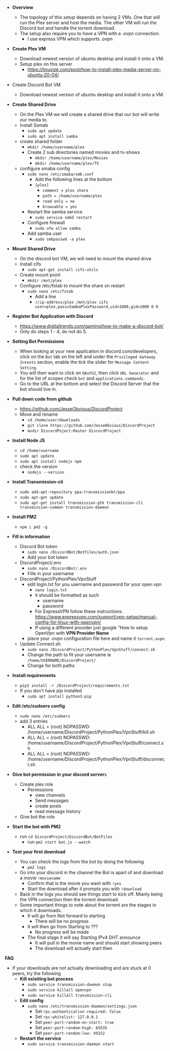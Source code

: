 - **Overview**
	- The topology of this setup depends on having 2 VMs. One that will run the Plex server and host the media. The other VM will run the Discord bot and handle the torrent download.
	- The setup also require you to have a VPN with a .ovpn connection.
		- I use express VPN which supports .ovpn

- **Create Plex VM**
	- Download newest version of ubuntu desktop and install it onto a VM.
	- Setup plex on this server
		- https://linuxize.com/post/how-to-install-plex-media-server-on-ubuntu-20-04/
- Create Discord Bot VM
	- Download newest version of ubuntu desktop and install it onto a VM.

- **Create Shared Drive**
	- On the Plex VM we will create a shared drive that our bot will write our media to.
	- Install Samab
		- `sudo apt update`
		- `sudo apt install samba`
	- create shared folder
		- `mkdir /home/username/plex`
		- Create 2 sub directories named movies and tv-shows
			- `mkdir /home/username/plex/Movies`
			- `mkdir /home/username/plex/TV`
	- configure smaba config
		- `sudo nano /etc/smaba/smb.conf`
			- Add the following lines at the bottom
			- `[plex]`
				- `comment = plex share`
				- `path = /home/username/plex`
				- `read only = no`
				- `browsable = yes`
		- Restart the samba service
			- `sudo service smbd restart`
		- Configure firewall
			- `sudo ufw allow samba`
		- Add samba user
			- `sudo smbpasswd -a plex`

- **Mount Shared Drive**
	- On the discord bot VM, we will need to mount the shared drive
	- Install cifs
		- `sudo apt-get install cifs-utils`
	- Create mount point
		- `mkdir /mnt/plex`
	- Configure /etc/fstab to mount the share on restart
		- `sudo nano /etc/fstab`
			- Add a line
			- `//ip-address/plex /mnt/plex cifs user=plex,pass=SambaPlexPassword,uid=1000,gid=1000 0 0`

- **Register Bot Application with Discord**
	- https://www.digitaltrends.com/gaming/how-to-make-a-discord-bot/
	- Only do steps 1 - 4, do not do 5.

- **Setting Bot Permissions**
	- When looking at your new application in discord.com/developers, click on the `Bot` tab on the left and under the `Privileged Gateway Intents` section, enable 	  the tick the slider for `Message Content Setting`.
	- You will then want to click on `OAuth2`, then click `URL Generator` and for the list of scopes check `bot` and `applications.commands`.
	- Go to the URL at the bottom and select the Discord Server that the bot should live in.

- **Pull down code from github**
	- https://github.com/JesseObvious/DiscordProject
	- Move and rename
		- `cd /home/user/downloads`
		- `git clone https://github.com/JesseObvious/DiscordProject`
		- `mvdir DiscordPoject-Master DiscordProject`

- **Install Node JS**
	- `cd /home/username`
	- `sudo apt update`
	- `sudo apt install nodejs npm`
	- check the version
		- `nodejs --version`

- **Install Transmission-cli**
	- `sudo add-apt-repository ppa:transmissionbt/ppa`
	- `sudo apt-get update`
	- `sudo apt-get install transmission-gtk transmission-cli transmission-common transmission-daemon`

- **Install PM2**
	- `npm i pm2 -g`

- **Fill in information**
	- Discord Bot token
		- `sudo nano /DiscordBot/BotFiles/auth.json`
		- Add your bot token
	- DiscordProject/.env
		- `sudo nano /DiscordBot/.env`
		- Fille in your username
	- DiscordProject/PythonPlex/VpnStuff
		- edit login.txt for you username and password for your open vpn
			- `nano login.txt`
			- it should be formatted as such
				- username
				- password
			- For ExpressVPN follow these instructions: https://www.expressvpn.com/support/vpn-setup/manual-config-for-linux-with-openvpn/
			- If using a different provider just google "How to setup OpenVpn with **VPN Provider Name**
		- place your .ovpn configuration file here and name it `torrent.ovpn`
	- Update Connect.sh
		- `sudo nano /DiscordProject/PythonPlex/VpnStuff/connect.sh`
		- Change the path to fit your username ie `/home/USERNAME/DiscordProject/`
		- Change for both paths

- **Install requirements**
	- `pip3 install -r /DiscordProject/requirements.txt`
	- If you don't have pip installed
		- `sudo apt install python3-pip`

- **Edit /etc/sudoers config**
	- `sudo nano /etc/sudoers`
	- add 3 entries
		- ALL ALL = (root) NOPASSWD: /home/username/DiscordProject/PythonPlex/VpnStuff/kill.sh
		- ALL ALL = (root) NOPASSWD: /home/username/DiscordProject/PythonPlex/VpnStuff/connect.sh
		- ALL ALL = (root) NOPASSWD: /home/username/DiscordProject/PythonPlex/VpnStuff/disconnect.sh


- **Give bot permission in your discord server**s
	- Create plex role 
		- Permissions
			- view channels
			- Send messages
			- create posts
			- read message history
	- Give bot the role

- **Start the bot with PM2**
	- run `cd DiscordProject/DiscordBot/BotFiles`
		- run `pm2 start bot.js --watch`

- **Test your first download**
	- You can check the logs from the bot by doing the following
		- `pm2 logs`
	- Go into your discord in the channel the Bot is apart of and download a movie `!moviename`
		- Confirm that is the movie you want with `!yes`
		- Start the download after it prompts you with `!download`
	- Back in the logs you should see things start to kick off. Mianly being the VPN connection then the torrent download. 
	- Some important things to note about the torrent are the stages in which it downloads.
		- It will go from Not forward to starting
			- There will be no progress
		- It will then go from Starting to ???
			- No progress will be made
		- The final stage it will say Starting IPv4 DHT announce
			- It will pull in the movie name and should start showing peers
			- The download will actually start then

**FAQ**
- If your downloads are not actually downloading and are stuck at 0 peers, try the following
	- **Kill exisiting bot process**
		- `sudo service transmission-daemon stop`
		- `sudo service killall openvpn`
		- `sudo service killall transmission-cli`
	- **Edit config**
		- `sudo nano /etc/transmission-daemon/settings.json`
			- Set `rpc-authentication-required: false`
			- Set `rpc-whitelist: 127.0.0.1`
			- Set `peer-port-random-on-start: true`
			- Set `peer-port-random-high: 65535`
			- Set `peer-port-random-low: 49152 `
	- **Restart the service**
		- `sudo service transmission-daemon start`
